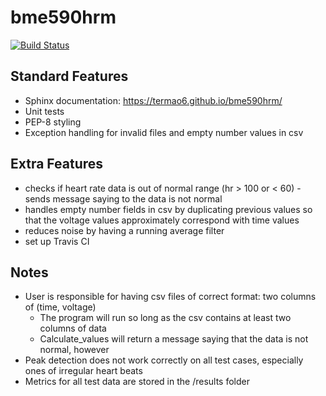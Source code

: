 # bme590hrm
[![Build Status](https://travis-ci.org/termao6/bme590hrm.svg?branch=master)](https://travis-ci.org/termao6/bme590hrm)
## Standard Features
* Sphinx documentation: https://termao6.github.io/bme590hrm/
* Unit tests
* PEP-8 styling
* Exception handling for invalid files and empty number values in csv

## Extra Features
* checks if heart rate data is out of normal range (hr > 100 or < 60) - sends message saying to the data is not normal
* handles empty number fields in csv by duplicating previous values so that the voltage values approximately correspond with time values
* reduces noise by having a running average filter
* set up Travis CI

## Notes
* User is responsible for having csv files of correct format: two columns of (time, voltage)
  * The program will run so long as the csv contains at least two columns of data
  * Calculate_values will return a message saying that the data is not normal, however
* Peak detection does not work correctly on all test cases, especially ones of irregular heart beats
* Metrics for all test data are stored in the /results folder
